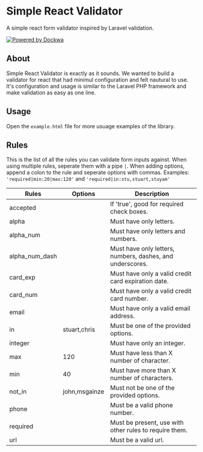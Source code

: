 # Simple React Validator
A simple react form validator inspired by Laravel validation.

[![Powered by Dockwa](https://raw.githubusercontent.com/dockwa/openpixel/dockwa/by-dockwa.png)](https://engineering.dockwa.com/)

## About
Simple React Validator is exactly as it sounds. We wanted to build a validator for react that had minimul configuration and felt nautural to use. It's configuration and usage is similar to the Laravel PHP framework and make validation as easy as one line.

## Usage
Open the `example.html` file for more usuage examples of the library.

## Rules
This is the list of all the rules you can validate form inputs against. When using multiple rules, seperate them with a pipe `|`. When adding options, append a colon to the rule and seperate options with commas. Examples: `'required|min:20|max:120'` and `'required|in:stu,stuart,stuyam'`

| Rules        | Options     | Description                                              |
|--------------|-------------|----------------------------------------------------------|
|accepted      |             | If 'true', good for required check boxes.                |
|alpha         |             | Must have only letters.                                  |
|alpha_num     |             | Must have only letters and numbers.                      |
|alpha_num_dash|             | Must have only letters, numbers, dashes, and underscores.|
|card_exp      |             | Must have only a valid credit card expiration date.      |
|card_num      |             | Must have only a valid credit card number.               |
|email         |             | Must have only a valid email address.                    |
|in            |stuart,chris | Must be one of the provided options.                     |
|integer       |             | Must have only an integer.                               |
|max           |120          | Must have less than X number of character.               |
|min           |40           | Must have more than X number of characters.              |
|not_in        |john,msgainze| Must not be one of the provided options.                 |
|phone         |             | Must be a valid phone number.                            |
|required      |             | Must be present, use with other rules to require them.   |
|url           |             | Must be a valid url.                                     |
